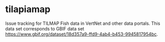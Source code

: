 # tilapiamap
Issue tracking for TILMAP Fish data in VertNet and other data portals. This data set corresponds to GBIF data set https://www.gbif.org/dataset/18d357a9-ffd9-4ab4-b453-9945817954bc.

